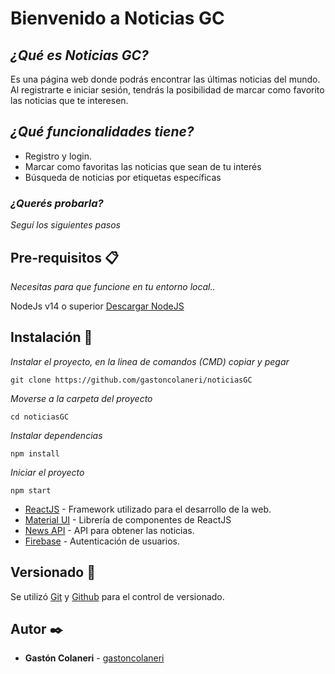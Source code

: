 # Bienvenido a Noticias GC

## _¿Qué es Noticias GC?_

Es una página web donde podrás encontrar las últimas noticias del mundo. Al registrarte e iniciar sesión, tendrás la posibilidad de marcar como favorito las noticias que te interesen.

## _¿Qué funcionalidades tiene?_

- Registro y login.
- Marcar como favoritas las noticias que sean de tu interés
- Búsqueda de noticias por etiquetas específicas

### _¿Querés probarla?_

_Seguí los siguientes pasos_

## Pre-requisitos 📋

_Necesitas para que funcione en tu entorno local.._

NodeJs v14 o superior [Descargar NodeJS](https://nodejs.org/es/download/)

## Instalación 🔧

_Instalar el proyecto, en la linea de comandos (CMD) copiar y pegar_

```
git clone https://github.com/gastoncolaneri/noticiasGC
```

_Moverse a la carpeta del proyecto_

```
cd noticiasGC
```

_Instalar dependencias_

```
npm install
```

_Iniciar el proyecto_

```
npm start
```

- [ReactJS](https://es.reactjs.org/) - Framework utilizado para el desarrollo de la web.
- [Material UI](https://mui.com/) - Librería de componentes de ReactJS
- [News API](https://newsapi.org/) - API para obtener las noticias.
- [Firebase](https://www.sqlite.org/index.html) - Autenticación de usuarios.

## Versionado 📌

Se utilizó [Git](https://git-scm.com/) y [Github](https://github.com) para el control de versionado.

## Autor ✒️

- **Gastón Colaneri** - [gastoncolaneri](https://github.com/gastoncolaneri)
